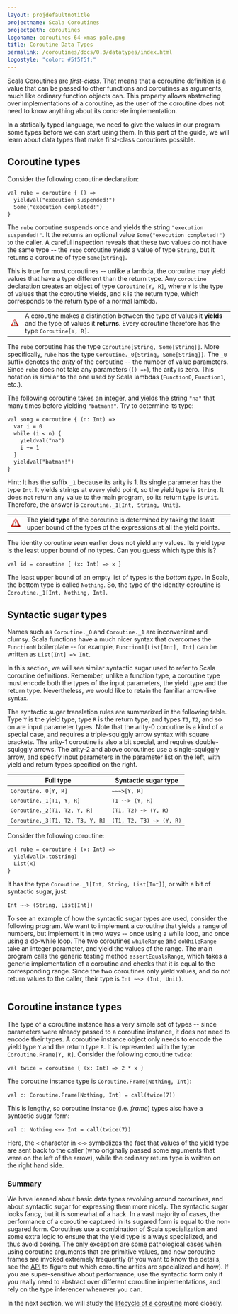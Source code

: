 ```yaml
---
layout: projdefaultnotitle
projectname: Scala Coroutines
projectpath: coroutines
logoname: coroutines-64-xmas-pale.png
title: Coroutine Data Types
permalink: /coroutines/docs/0.3/datatypes/index.html
logostyle: "color: #5f5f5f;"
---
```



Scala Coroutines are *first-class*.
That means that a coroutine definition is a value that can be passed to other
functions and coroutines as arguments, much like ordinary function objects can.
This property allows abstracting over implementations of a coroutine,
as the user of the coroutine does not need to know anything
about its concrete implementation.

In a statically typed language,
we need to give the values in our program
some types before we can start using them.
In this part of the guide,
we will learn about data types
that make first-class coroutines possible.


## Coroutine types

Consider the following coroutine declaration:

    val rube = coroutine { () =>
      yieldval("execution suspended!")
      Some("execution completed!")
    }

The `rube` coroutine suspends once and yields the string `"execution suspended!"`.
It the returns an optional value `Some("execution completed!")` to the caller.
A careful inspection reveals that these two values do not have the same type --
the `rube` coroutine *yields* a value of type `String`,
but it returns a coroutine of type `Some[String]`.

This is true for most coroutines -- unlike a lambda,
the coroutine may yield values that have a type different than the return type.
Any `coroutine` declaration creates an object of type `Coroutine[Y, R]`,
where `Y` is the type of values that the coroutine yields,
and `R` is the return type, which corresponds to the return type of a normal lambda.

<table class="docs-tip">
<td><img src="/resources/images/warning.png"/></td>
<td>
A coroutine makes a distinction between the type of values it <b>yields</b>
and the type of values it <b>returns</b>.
Every coroutine therefore has the type <code>Coroutine[Y, R]</code>.
</td>
</table>

The `rube` coroutine has the type `Coroutine[String, Some[String]]`.
More specifically, `rube` has the type `Coroutine._0[String, Some[String]]`.
The `_0` suffix denotes the *arity* of the coroutine --
the number of value parameters.
Since `rube` does not take any parameters (`() =>`), the arity is zero.
This notation is similar to the one used by Scala lambdas
(`Function0`, `Function1`, etc.).

The following coroutine takes an integer, and yields the string `"na"` that many times
before yielding `"batman!"`. Try to determine its type:

    val song = coroutine { (n: Int) =>
      var i = 0
      while (i < n) {
        yieldval("na")
        i += 1
      }
      yieldval("batman!")
    }

Hint: It has the suffix `_1` because its arity is 1.
Its single parameter has the type `Int`.
It yields strings at every yield point, so the yield type is `String`.
It does not return any value to the main program, so its return type is `Unit`.
Therefore, the answer is `Coroutine._1[Int, String, Unit]`.

<table class="docs-tip">
<td><img src="/resources/images/warning.png"/></td>
<td>
The <b>yield type</b> of the coroutine is determined by taking the least upper bound
of the types of the expressions at all the yield points.
</td>
</table>

The identity coroutine seen earlier does not yield any values.
Its yield type is the least upper bound of no types.
Can you guess which type this is?

    val id = coroutine { (x: Int) => x }

The least upper bound of an empty list of types is the *bottom type*.
In Scala, the bottom type is called `Nothing`.
So, the type of the identity coroutine is `Coroutine._1[Int, Nothing, Int]`.


## Syntactic sugar types

Names such as `Coroutine._0` and `Coroutine._1` are inconvenient and clumsy.
Scala functions have a much nicer syntax that overcomes the `FunctionN` boilerplate --
for example, `Function1[List[Int], Int]` can be written as `List[Int] => Int`.

In this section,
we will see similar syntactic sugar used to refer to Scala coroutine definitions.
Remember, unlike a function type, a coroutine type must encode
both the types of the input parameters,
the yield type and the return type.
Nevertheless, we would like to retain the familiar arrow-like syntax.

The syntactic sugar translation rules are summarized in the following table.
Type `Y` is the yield type,
type `R` is the return type,
and types `T1`, `T2`, and so on are input parameter types.
Note that the arity-0 coroutine is a kind of a special case,
and requires a triple-squiggly arrow syntax with square brackets.
The arity-1 coroutine is also a bit special, and requires double-squiggly arrows.
The arity-2 and above coroutines use a single-squiggly arrow,
and specify input parameters in the parameter list on the left,
with yield and return types specified on the right.

Full type                            | Syntactic sugar type
-------------------------------------|--------------------------
`Coroutine._0[Y, R]`                 | `~~~>[Y, R]`
`Coroutine._1[T1, Y, R]`             | `T1 ~~> (Y, R)`
`Coroutine._2[T1, T2, Y, R]`         | `(T1, T2) ~> (Y, R)`
`Coroutine._3[T1, T2, T3, Y, R]`     | `(T1, T2, T3) ~> (Y, R)`

Consider the following coroutine:

    val rube = coroutine { (x: Int) =>
      yieldval(x.toString)
      List(x)
    }

It has the type `Coroutine._1[Int, String, List[Int]]`,
or with a bit of syntactic sugar, just:

    Int ~~> (String, List[Int])

To see an example of how the syntactic sugar types are used,
consider the following program.
We want to implement a coroutine that yields a range of numbers,
but implement it in two ways -- once using a while loop,
and once using a do-while loop.
The two coroutines `whileRange` and `doWhileRange`
take an integer parameter, and yield the values of the range.
The main program calls the generic testing method `assertEqualsRange`,
which takes a generic implementation of a coroutine
and checks that it is equal to the corresponding range.
Since the two coroutines only yield values, and do not return values to the caller,
their type is `Int ~~> (Int, Unit)`.

<div>
<pre id="examplebox-1">
</pre>
</div>
<script>
  setContent(
    "examplebox-1",
    "https://api.github.com/repos/storm-enroute/coroutines/contents/src/test/scala/scala/examples/Datatypes.scala",
    null,
    "raw",
    "https://github.com/storm-enroute/coroutines/blob/master/src/test/scala/scala/examples/Datatypes.scala");
</script>


## Coroutine instance types

The type of a coroutine instance has a very simple set of types --
since parameters were already passed to a coroutine instance,
it does not need to encode their types.
A coroutine instance object only needs to encode
the yield type `Y` and the return type `R`.
It is represented with the type `Coroutine.Frame[Y, R]`.
Consider the following coroutine `twice`:

    val twice = coroutine { (x: Int) => 2 * x }

The coroutine instance type is `Coroutine.Frame[Nothing, Int]`:

    val c: Coroutine.Frame[Nothing, Int] = call(twice(7))

This is lengthy, so coroutine instance (i.e. *frame*) types
also have a syntactic sugar form:

    val c: Nothing <~> Int = call(twice(7))

Here, the `<` character in `<~>` symbolizes the fact that values of the yield type
are sent back to the caller
(who originally passed some arguments that were on the left of the arrow),
while the ordinary return type is written on the right hand side.


### Summary

We have learned about basic data types revolving around coroutines,
and about syntactic sugar for expressing them more nicely.
The syntactic sugar looks fancy, but it is somewhat of a hack.
In a vast majority of cases,
the performance of a coroutine captured in its sugared form
is equal to the non-sugared form.
Coroutines use a combination of Scala specialization
and some extra logic to ensure that the yield type
is always specialized, and thus avoid boxing.
The only exception are some pathological cases when using
coroutine arguments that are primitive values,
and new coroutine frames are invoked extremely frequently
(if you want to know the details, see the
[API](http://storm-enroute.com/apidocs/coroutines/0.3/api/)
to figure out which coroutine arities are specialized and how).
If you are super-sensitive about performance,
use the syntactic form only if you really need to
abstract over different coroutine implementations,
and rely on the type inferencer whenever you can.

In the next section, we will study the
[lifecycle of a coroutine](../lifecycle/)
more closely.
